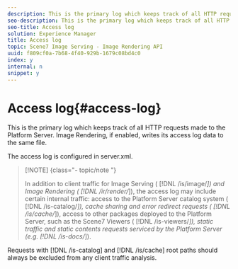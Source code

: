 ```yaml
---
description: This is the primary log which keeps track of all HTTP requests made to the Platform Server. Image Rendering, if enabled, writes its access log data to the same file.
seo-description: This is the primary log which keeps track of all HTTP requests made to the Platform Server. Image Rendering, if enabled, writes its access log data to the same file.
seo-title: Access log
solution: Experience Manager
title: Access log
topic: Scene7 Image Serving - Image Rendering API
uuid: f809cf0a-7b68-4f40-929b-1679c08bd4c0
index: y
internal: n
snippet: y
---
```


# Access log{#access-log}

This is the primary log which keeps track of all HTTP requests made to the Platform Server. Image Rendering, if enabled, writes its access log data to the same file.

The access log is configured in server.xml.

>[!NOTE] {class="- topic/note "}
>
>In addition to client traffic for Image Serving ( [!DNL /is/image/*]) and Image Rendering ( [!DNL /ir/render/*]), the access log may include certain internal traffic: access to the Platform Server catalog system ( [!DNL /is-catalog/*]), cache sharing and error redirect requests ( [!DNL /is/cache/*]), access to other packages deployed to the Platform Server, such as the Scene7 Viewers ( [!DNL /is-viewers/*]), static traffic and static contents requests serviced by the Platform Server (e.g. [!DNL /is-docs/*]).

Requests with [!DNL /is-catalog] and [!DNL /is/cache] root paths should always be excluded from any client traffic analysis. 
